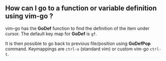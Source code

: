 ## How can I go to a function or variable definition using vim-go ?

vim-go has the **GoDef** function to find the definition of the item under cursor.
The default key map for **GoDef** is `gf`.

It is then possible to go back to previous file/position using **GoDefPop** command.
Keymappings are `ctrl-o` (standard vim) or custom vim-go `ctrl-t`.
